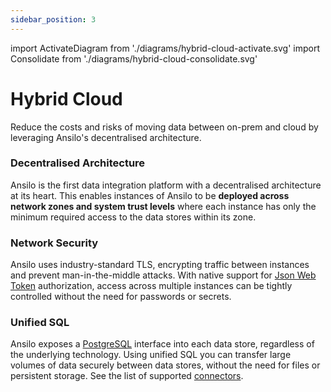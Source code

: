 ```yaml
---
sidebar_position: 3
---
```

import ActivateDiagram from './diagrams/hybrid-cloud-activate.svg'
import Consolidate from './diagrams/hybrid-cloud-consolidate.svg'

# Hybrid Cloud

Reduce the costs and risks of moving data between on-prem and cloud by leveraging Ansilo's
decentralised architecture. 

<center>
    <ActivateDiagram width="70%" height="auto" class="auto-invert" />
</center>

### Decentralised Architecture

Ansilo is the first data integration platform with a decentralised architecture at its heart.
This enables instances of Ansilo to be **deployed across network zones and system trust levels**
where each instance has only the minimum required access to the data stores within its zone.

### Network Security

Ansilo uses industry-standard TLS, encrypting traffic between instances and prevent man-in-the-middle attacks.
With native support for [Json Web Token](https://jwt.io) authorization, access across multiple instances
can be tightly controlled without the need for passwords or secrets.

### Unified SQL

Ansilo exposes a [PostgreSQL](https://postgresql.org) interface into each data store, regardless of the underlying
technology. Using unified SQL you can transfer large volumes of data securely between data stores, without the need
for files or persistent storage. See the list of supported [connectors](/docs/connectors/overview/).


